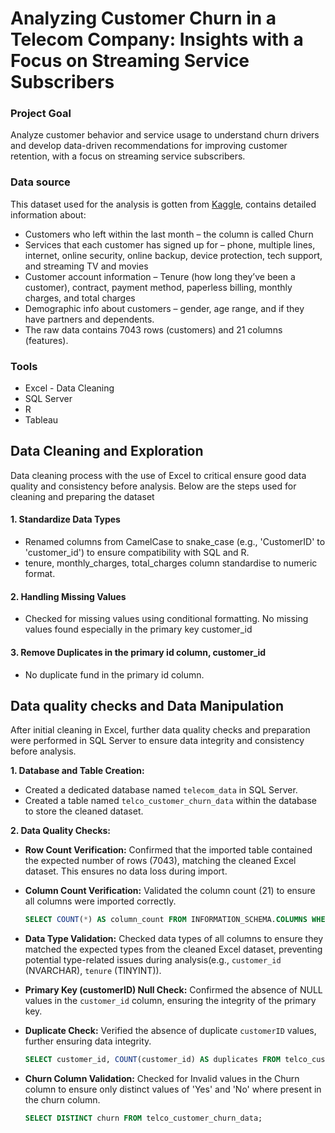 # Analyzing Customer Churn in a Telecom Company: Insights with a Focus on Streaming Service Subscribers

### Project Goal
Analyze customer behavior and service usage to understand churn drivers and develop data-driven recommendations for improving customer retention, with a focus on streaming service subscribers.

### Data source
This dataset used for the analysis is gotten from [Kaggle](https://www.kaggle.com/datasets/blastchar/telco-customer-churn?resource=download), contains detailed information about:
 - Customers who left within the last month – the column is called Churn
 - Services that each customer has signed up for – phone, multiple lines, internet, online security, online backup, device protection, tech support, and streaming TV and movies
 - Customer account information – Tenure (how long they’ve been a customer), contract, payment method, paperless billing, monthly charges, and total charges
 - Demographic info about customers – gender, age range, and if they have partners and dependents.
 - The raw data contains 7043 rows (customers) and 21 columns (features).

### Tools
 - Excel - Data Cleaning
 - SQL Server
 - R 
 - Tableau

## Data Cleaning and Exploration
Data cleaning process with the use of Excel to critical ensure good data quality and consistency before analysis. Below are the steps used for cleaning and preparing the dataset
#### 1. **Standardize Data Types**
 - Renamed columns from CamelCase to snake_case (e.g., 'CustomerID' to 'customer_id') to ensure compatibility with SQL and R.
 - tenure, monthly_charges, total_charges column standardise to numeric format.   
#### 2. **Handling Missing Values**
   - Checked for missing values using conditional formatting. No missing values found especially in the primary key customer_id
#### 3. **Remove Duplicates in the primary id column, customer_id**
   - No duplicate fund in the primary id column.
## Data quality checks and Data Manipulation

After initial cleaning in Excel, further data quality checks and preparation were performed in SQL Server to ensure data integrity and consistency before analysis.

**1. Database and Table Creation:**

* Created a dedicated database named `telecom_data` in SQL Server.
* Created a table named `telco_customer_churn_data` within the database to store the cleaned dataset.

**2. Data Quality Checks:**

* **Row Count Verification:** Confirmed that the imported table contained the expected number of rows (7043), matching the cleaned Excel dataset.  This ensures no data loss during import.

* **Column Count Verification:**  Validated the column count (21) to ensure all columns were imported correctly.
    ```sql
    SELECT COUNT(*) AS column_count FROM INFORMATION_SCHEMA.COLUMNS WHERE table_name = 'telco_customer_churn_data';
    ```

* **Data Type Validation:** Checked data types of all columns to ensure they matched the expected types from the cleaned Excel dataset, preventing potential type-related issues during analysis(e.g.,  `customer_id` (NVARCHAR), `tenure` (TINYINT)).

* **Primary Key (customerID) Null Check:**  Confirmed the absence of NULL values in the `customer_id` column, ensuring the integrity of the primary key.
* **Duplicate Check:** Verified the absence of duplicate `customerID` values, further ensuring data integrity.
    ```sql
    SELECT customer_id, COUNT(customer_id) AS duplicates FROM telco_customer_churn_data GROUP BY customer_id HAVING COUNT(customer_id) > 1;
    ```
* **Churn Column Validation:** Checked for Invalid values in the Churn column to ensure only distinct values of 'Yes' and 'No' where present in the churn column.
    ```sql
    SELECT DISTINCT churn FROM telco_customer_churn_data;
    ```
